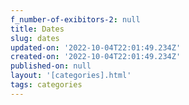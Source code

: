 ```yaml
---
f_number-of-exibitors-2: null
title: Dates
slug: dates
updated-on: '2022-10-04T22:01:49.234Z'
created-on: '2022-10-04T22:01:49.234Z'
published-on: null
layout: '[categories].html'
tags: categories
---
```



